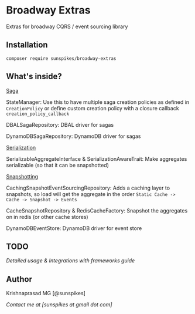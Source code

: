 Broadway Extras
================

Extras for broadway CQRS / event sourcing library

## Installation

```
composer require sunspikes/broadway-extras
```

## What's inside?

[Saga](/src/Saga)

StateManager: Use this to have multiple saga creation policies as defined in `CreationPolicy` or define custom creation policy with a closure callback `creation_policy_callback`

DBALSagaRepository: DBAL driver for sagas

DynamoDBSagaRepository: DynamoDB driver for sagas

[Serialization](/src/Serialization)

SerializableAggregateInterface & SerializationAwareTrait: Make aggregates serializable (so that it can be snapshotted)

[Snapshotting](/src/Snapshotting)

CachingSnapshotEventSourcingRepository: Adds a caching layer to snapshots, so load will get the aggregate in the order `Static Cache -> Cache -> Snapshot -> Events`

CacheSnapshotRepository & RedisCacheFactory: Snapshot the aggregates on in redis (or other cache stores)

DynamoDBEventStore: DynamoDB driver for event store

## TODO

_Detailed usage & Integrations with frameworks guide_

## Author

Krishnaprasad MG [@sunspikes]

_Contact me at [sunspikes at gmail dot com]_
